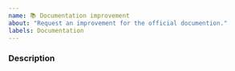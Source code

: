 ```yaml
---
name: 📚 Documentation improvement
about: "Request an improvement for the official documention."
labels: Documentation
---
```

### Description
<!-- Describe what should be improved (and if possible, how) -->
